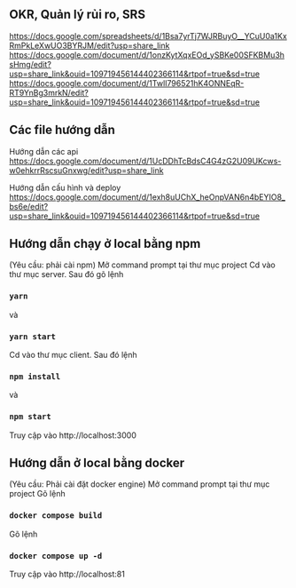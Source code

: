 ## OKR, Quản lý rủi ro, SRS
https://docs.google.com/spreadsheets/d/1Bsa7yrTj7WJRBuyO__YCuU0a1KxRmPkLeXwUO3BYRJM/edit?usp=share_link
https://docs.google.com/document/d/1onzKytXqxEOd_ySBKe00SFKBMu3hsHmg/edit?usp=share_link&ouid=109719456144402366114&rtpof=true&sd=true
https://docs.google.com/document/d/1TwlI796521hK4ONNEqR-RT9YnBg3mrkN/edit?usp=share_link&ouid=109719456144402366114&rtpof=true&sd=true

## Các file hướng dẫn
Hướng dẫn các api
https://docs.google.com/document/d/1UcDDhTcBdsC4G4zG2U09UKcws-w0ehkrrRscsuGnxwg/edit?usp=share_link

Hướng dẫn cấu hình và deploy
https://docs.google.com/document/d/1exh8uUChX_heOnpVAN6n4bEYIO8_bs6e/edit?usp=share_link&ouid=109719456144402366114&rtpof=true&sd=true


## Hướng dẫn chạy ở local bằng npm
(Yêu cầu: phải cài npm)
Mở command prompt tại thư mục project
Cd vào thư mục server. Sau đó gõ lệnh
### `yarn`
và
### `yarn start`

Cd vào thư mục client. Sau đó lệnh 
### `npm install` 
và 
### `npm start`
Truy cập vào http://localhost:3000

## Hướng dẫn ở local bằng docker
(Yêu cầu: Phải cài đặt docker engine)
Mở command prompt tại thư mục project
Gõ lệnh 
### `docker compose build`
Gõ lệnh
### `docker compose up -d`
Truy cập vào http://localhost:81
